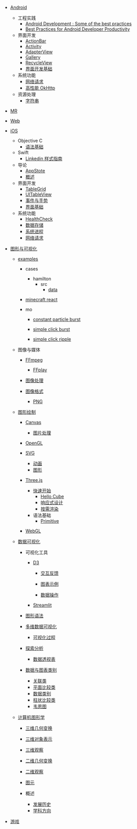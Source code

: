   - [Android](/Android/README.md)
    - 工程实践
      - [Android Development : Some of the best practices](/Android/工程实践/Android%20Development%20:%20Some%20of%20the%20best%20practices.md)
      - [Best Practices for Android Developer Productivity](/Android/工程实践/Best%20Practices%20for%20Android%20Developer%20Productivity.md)
    - 界面开发
      - [ActionBar](/Android/界面开发/ActionBar.md)
      - [Activity](/Android/界面开发/Activity.md)
      - [AdapterView](/Android/界面开发/AdapterView.md)
      - [Gallery](/Android/界面开发/Gallery.md)
      - [RecycleView](/Android/界面开发/RecycleView.md)
      - [界面开发基础](/Android/界面开发/界面开发基础.md)
    - 系统功能
      - [网络请求](/Android/系统功能/网络请求.md)
      - [高性能 OkHttp](/Android/系统功能/高性能%20OkHttp.md)
    - 资源处理
      - [字符串](/Android/资源处理/字符串.md)
  - [MR](/MR/README.md)
    
  - [Web](/Web/README.md)
    
  - [iOS](/iOS/README.md)
    - Objective C
      - [语法基础](/iOS/Objective-C/语法基础.md)
    - Swift
      - [Linkedin 样式指南](/iOS/Swift/Linkedin%20样式指南.md)
    - 导论
      - [AppStote](/iOS/导论/AppStote.md)
      - [概述](/iOS/导论/概述.md)
    - 界面开发
      - [TableGrid](/iOS/界面开发/TableGrid.md)
      - [UITableView](/iOS/界面开发/UITableView.md)
      - [事件与手势](/iOS/界面开发/事件与手势.md)
      - [界面基础](/iOS/界面开发/界面基础.md)
    - 系统功能
      - [HealthCheck](/iOS/系统功能/HealthCheck.md)
      - [数据存储](/iOS/系统功能/数据存储.md)
      - [系统进程](/iOS/系统功能/系统进程.md)
      - [网络请求](/iOS/系统功能/网络请求.md)
  - [图形与可视化](/图形与可视化/README.md)
    - [examples](/图形与可视化/examples/README.md)
      - cases
        - hamilton
          - src
            - [data](/图形与可视化/examples/cases/hamilton/src/data/README.md)
              
      - [minecraft react](/图形与可视化/examples/minecraft-react/README.md)
        
      - mo
        - [constant particle burst](/图形与可视化/examples/mo/constant-particle-burst/README.md)
          
        - [simple click burst](/图形与可视化/examples/mo/simple-click-burst/README.md)
          
        - [simple click ripple](/图形与可视化/examples/mo/simple-click-ripple/README.md)
          
    - 图像与媒体
      - [FFmpeg](/图形与可视化/图像与媒体/FFmpeg/README.md)
        - [FFplay](/图形与可视化/图像与媒体/FFmpeg/FFplay.md)
      - [图像处理](/图形与可视化/图像与媒体/图像处理/README.md)
        
      - [图像格式](/图形与可视化/图像与媒体/图像格式/README.md)
        - [PNG](/图形与可视化/图像与媒体/图像格式/PNG.md)
    - [图形绘制](/图形与可视化/图形绘制/README.md)
      - [Canvas](/图形与可视化/图形绘制/Canvas/README.md)
        - [图片处理](/图形与可视化/图形绘制/Canvas/图片处理.md)
      - [OpenGL](/图形与可视化/图形绘制/OpenGL/README.md)
        
      - [SVG](/图形与可视化/图形绘制/SVG/README.md)
        - [动画](/图形与可视化/图形绘制/SVG/动画.md)
        - [图形](/图形与可视化/图形绘制/SVG/图形.md)
      - [Three.js](/图形与可视化/图形绘制/Three.js/README.md)
        - [快速开始](/图形与可视化/图形绘制/Three.js/快速开始/README.md)
          - [Hello Cube](/图形与可视化/图形绘制/Three.js/快速开始/Hello%20Cube.md)
          - [响应式设计](/图形与可视化/图形绘制/Three.js/快速开始/响应式设计.md)
          - [按需渲染](/图形与可视化/图形绘制/Three.js/快速开始/按需渲染.md)
        - 语法基础
          - [Primitive](/图形与可视化/图形绘制/Three.js/语法基础/Primitive.md)
      - [WebGL](/图形与可视化/图形绘制/WebGL/README.md)
        
    - [数据可视化](/图形与可视化/数据可视化/README.md)
      - 可视化工具
        - [D3](/图形与可视化/数据可视化/可视化工具/D3/README.md)
          - [交互反馈](/图形与可视化/数据可视化/可视化工具/D3/交互反馈/README.md)
            
          - [图表示例](/图形与可视化/数据可视化/可视化工具/D3/图表示例/README.md)
            
          - [数据操作](/图形与可视化/数据可视化/可视化工具/D3/数据操作/README.md)
            
        - [Streamlit](/图形与可视化/数据可视化/可视化工具/Streamlit.md)
      - [图形语法](/图形与可视化/数据可视化/图形语法/README.md)
        
      - [多维数据可视化](/图形与可视化/数据可视化/多维数据可视化/README.md)
        - [可视化过程](/图形与可视化/数据可视化/多维数据可视化/可视化过程.md)
      - [探索分析](/图形与可视化/数据可视化/探索分析/README.md)
        - [数据透视表](/图形与可视化/数据可视化/探索分析/数据透视表.md)
      - [数据与图表类别](/图形与可视化/数据可视化/数据与图表类别/README.md)
        - [关联类](/图形与可视化/数据可视化/数据与图表类别/关联类.md)
        - [平面比较类](/图形与可视化/数据可视化/数据与图表类别/平面比较类.md)
        - [数据类别](/图形与可视化/数据可视化/数据与图表类别/数据类别.md)
        - [柱状比较类](/图形与可视化/数据可视化/数据与图表类别/柱状比较类.md)
        - [韦恩图](/图形与可视化/数据可视化/数据与图表类别/韦恩图.md)
    - [计算机图形学](/图形与可视化/计算机图形学/README.md)
      - [三维几何变换](/图形与可视化/计算机图形学/三维几何变换/README.md)
        
      - [三维对象表示](/图形与可视化/计算机图形学/三维对象表示/README.md)
        
      - [三维观察](/图形与可视化/计算机图形学/三维观察/README.md)
        
      - [二维几何变换](/图形与可视化/计算机图形学/二维几何变换/README.md)
        
      - [二维观察](/图形与可视化/计算机图形学/二维观察/README.md)
        
      - [图元](/图形与可视化/计算机图形学/图元/README.md)
        
      - 概述
        - [发展历史](/图形与可视化/计算机图形学/概述/发展历史.md)
        - [学科方向](/图形与可视化/计算机图形学/概述/学科方向.md)
  - [游戏](/游戏/README.md)
    
